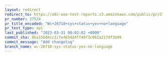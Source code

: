 ```yaml
---
layout: redirect
redirect_to: https://a8c-woo-test-reports.s3.amazonaws.com/public/pr/37524/api/index.html
pr_number: 37524
pr_title_encoded: "Wc+26718+sys+status+yes+no+language"
pr_test_type: api
last_published: "2023-03-31 00:02:02 +0000"
commit_sha: 86a156d4cc1cfe4654d4ff40f3c062a217df3b99
commit_message: "Add changelog"
branch_name: wc-26718-sys-status-yes-no-language
---
```

